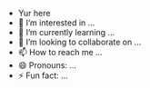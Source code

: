 - Yur here
- 👀 I’m interested in ...
- 🌱 I’m currently learning ...
- 💞️ I’m looking to collaborate on ...
- 📫 How to reach me ...
- 😄 Pronouns: ...
- ⚡ Fun fact: ...

<!---
Milano26pro/Milano26pro is a ✨ special ✨ repository because its `README.md` (this file) appears on your GitHub profile.
You can click the Preview link to take a look at your changes.
--->
